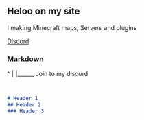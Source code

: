 ## Heloo on my site

I making Minecraft maps, Servers and plugins

[Discord](bit.ly/servforall)
### Markdown
^
|
|______ Join to my discord

```markdown


# Header 1
## Header 2
### Header 3
